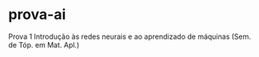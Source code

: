 # prova-ai
Prova 1 Introdução às redes neurais e ao aprendizado de máquinas (Sem. de Tóp. em Mat. Apl.)
